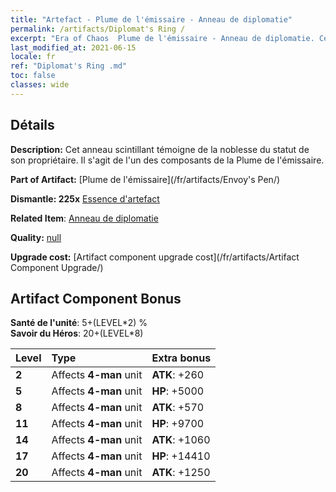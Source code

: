```yaml
---
title: "Artefact - Plume de l'émissaire - Anneau de diplomatie"
permalink: /artifacts/Diplomat's Ring /
excerpt: "Era of Chaos  Plume de l'émissaire - Anneau de diplomatie. Cet anneau scintillant témoigne de la noblesse du statut de son propriétaire. Il s'agit de l'un des composants de la Plume de l'émissaire."
last_modified_at: 2021-06-15
locale: fr
ref: "Diplomat's Ring .md"
toc: false
classes: wide
---
```




## Détails

 **Description:** Cet anneau scintillant témoigne de la noblesse du statut de son propriétaire. Il s'agit de l'un des composants de la Plume de l'émissaire.

 **Part of Artifact:** [Plume de l'émissaire](/fr/artifacts/Envoy's Pen/)

 **Dismantle: 225x** [Essence d'artefact](/ItemsFR/con_905/)

 **Related Item**: [Anneau de diplomatie](/fr/Items/art_2157/)

 **Quality:** [null](/fr/artifacts/null/)

 **Upgrade cost:** [Artifact component upgrade cost](/fr/artifacts/Artifact Component Upgrade/)

## Artifact Component Bonus

  **Santé de l'unité**: 5+(LEVEL\*2) %<br/>**Savoir du Héros**: 20+(LEVEL\*8)

  |  Level  | Type |    Extra bonus  | 
  |:--------|:-----|:----------------| 
  | **2** | Affects **4-man** unit | **ATK**: +260 | 
  | **5** | Affects **4-man** unit | **HP**: +5000 | 
  | **8** | Affects **4-man** unit | **ATK**: +570 | 
  | **11** | Affects **4-man** unit | **HP**: +9700 | 
  | **14** | Affects **4-man** unit | **ATK**: +1060 | 
  | **17** | Affects **4-man** unit | **HP**: +14410 | 
  | **20** | Affects **4-man** unit | **ATK**: +1250 | 
